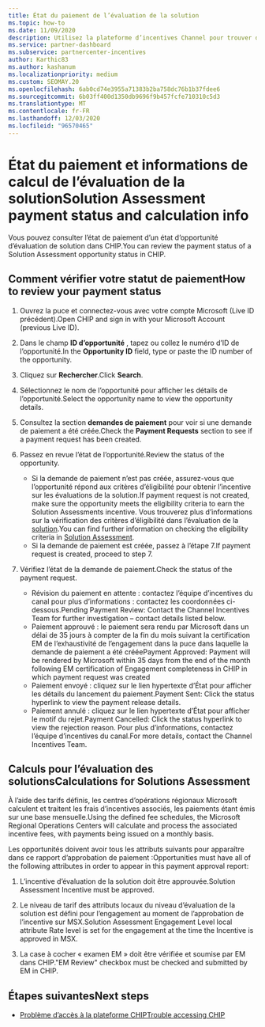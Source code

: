 ```yaml
---
title: État du paiement de l’évaluation de la solution
ms.topic: how-to
ms.date: 11/09/2020
description: Utilisez la plateforme d’incentives Channel pour trouver des informations sur les opportunités d’évaluation de solution, leurs calculs et leur statut de paiement.
ms.service: partner-dashboard
ms.subservice: partnercenter-incentives
author: Karthic83
ms.author: kashanum
ms.localizationpriority: medium
ms.custom: SEOMAY.20
ms.openlocfilehash: 6ab0cd74e3955a71383b2ba758dc76b1b37fdee6
ms.sourcegitcommit: 6b03ff400d1350db9696f9b457fcfe710310c5d3
ms.translationtype: MT
ms.contentlocale: fr-FR
ms.lasthandoff: 12/03/2020
ms.locfileid: "96570465"
---
```

# <a name="solution-assessment-payment-status-and-calculation-info"></a><span data-ttu-id="84fb5-103">État du paiement et informations de calcul de l’évaluation de la solution</span><span class="sxs-lookup"><span data-stu-id="84fb5-103">Solution Assessment payment status and calculation info</span></span>

<span data-ttu-id="84fb5-104">Vous pouvez consulter l’état de paiement d’un état d’opportunité d’évaluation de solution dans CHIP.</span><span class="sxs-lookup"><span data-stu-id="84fb5-104">You can review the payment status of a Solution Assessment opportunity status in CHIP.</span></span>

## <a name="how-to-review-your-payment-status"></a><span data-ttu-id="84fb5-105">Comment vérifier votre statut de paiement</span><span class="sxs-lookup"><span data-stu-id="84fb5-105">How to review your payment status</span></span>

1. <span data-ttu-id="84fb5-106">Ouvrez la puce et connectez-vous avec votre compte Microsoft (Live ID précédent).</span><span class="sxs-lookup"><span data-stu-id="84fb5-106">Open CHIP and sign in with your Microsoft Account (previous Live ID).</span></span>
2. <span data-ttu-id="84fb5-107">Dans le champ **ID d’opportunité** , tapez ou collez le numéro d’ID de l’opportunité.</span><span class="sxs-lookup"><span data-stu-id="84fb5-107">In the **Opportunity ID** field, type or paste the ID number of the opportunity.</span></span>
3. <span data-ttu-id="84fb5-108">Cliquez sur **Rechercher**.</span><span class="sxs-lookup"><span data-stu-id="84fb5-108">Click **Search**.</span></span>
4. <span data-ttu-id="84fb5-109">Sélectionnez le nom de l’opportunité pour afficher les détails de l’opportunité.</span><span class="sxs-lookup"><span data-stu-id="84fb5-109">Select the opportunity name to view the opportunity details.</span></span>
5. <span data-ttu-id="84fb5-110">Consultez la section **demandes de paiement** pour voir si une demande de paiement a été créée.</span><span class="sxs-lookup"><span data-stu-id="84fb5-110">Check the **Payment Requests** section to see if a payment request has been created.</span></span>
6. <span data-ttu-id="84fb5-111">Passez en revue l’état de l’opportunité.</span><span class="sxs-lookup"><span data-stu-id="84fb5-111">Review the status of the opportunity.</span></span>

    - <span data-ttu-id="84fb5-112">Si la demande de paiement n’est pas créée, assurez-vous que l’opportunité répond aux critères d’éligibilité pour obtenir l’incentive sur les évaluations de la solution.</span><span class="sxs-lookup"><span data-stu-id="84fb5-112">If payment request is not created, make sure the opportunity meets the eligibility criteria to earn the Solution Assessments incentive.</span></span> <span data-ttu-id="84fb5-113">Vous trouverez plus d’informations sur la vérification des critères d’éligibilité dans l’évaluation de la [solution](chip-solution-assessment.md).</span><span class="sxs-lookup"><span data-stu-id="84fb5-113">You can find further information on checking the eligibility criteria in [Solution Assessment](chip-solution-assessment.md).</span></span>
    - <span data-ttu-id="84fb5-114">Si la demande de paiement est créée, passez à l’étape 7.</span><span class="sxs-lookup"><span data-stu-id="84fb5-114">If payment request is created, proceed to step 7.</span></span>
7. <span data-ttu-id="84fb5-115">Vérifiez l’état de la demande de paiement.</span><span class="sxs-lookup"><span data-stu-id="84fb5-115">Check the status of the payment request.</span></span>

    - <span data-ttu-id="84fb5-116">Révision du paiement en attente : contactez l’équipe d’incentives du canal pour plus d’informations : contactez les coordonnées ci-dessous.</span><span class="sxs-lookup"><span data-stu-id="84fb5-116">Pending Payment Review: Contact the Channel Incentives Team for further investigation – contact details listed below.</span></span>
    - <span data-ttu-id="84fb5-117">Paiement approuvé : le paiement sera rendu par Microsoft dans un délai de 35 jours à compter de la fin du mois suivant la certification EM de l’exhaustivité de l’engagement dans la puce dans laquelle la demande de paiement a été créée</span><span class="sxs-lookup"><span data-stu-id="84fb5-117">Payment Approved: Payment will be rendered by Microsoft within 35 days from the end of the month following EM certification of Engagement completeness in CHIP in which payment request was created</span></span>
    -  <span data-ttu-id="84fb5-118">Paiement envoyé : cliquez sur le lien hypertexte d’État pour afficher les détails du lancement du paiement.</span><span class="sxs-lookup"><span data-stu-id="84fb5-118">Payment Sent: Click the status hyperlink to view the payment release details.</span></span>
    - <span data-ttu-id="84fb5-119">Paiement annulé : cliquez sur le lien hypertexte d’État pour afficher le motif du rejet.</span><span class="sxs-lookup"><span data-stu-id="84fb5-119">Payment Cancelled: Click the status hyperlink to view the rejection reason.</span></span> <span data-ttu-id="84fb5-120">Pour plus d’informations, contactez l’équipe d’incentives du canal.</span><span class="sxs-lookup"><span data-stu-id="84fb5-120">For more details, contact the Channel Incentives Team.</span></span>

## <a name="calculations-for-solutions-assessment"></a><span data-ttu-id="84fb5-121">Calculs pour l’évaluation des solutions</span><span class="sxs-lookup"><span data-stu-id="84fb5-121">Calculations for Solutions Assessment</span></span>

<span data-ttu-id="84fb5-122">À l’aide des tarifs définis, les centres d’opérations régionaux Microsoft calculent et traitent les frais d’incentives associés, les paiements étant émis sur une base mensuelle.</span><span class="sxs-lookup"><span data-stu-id="84fb5-122">Using the defined fee schedules, the Microsoft Regional Operations Centers will calculate and process the associated incentive fees, with payments being issued on a monthly basis.</span></span>

<span data-ttu-id="84fb5-123">Les opportunités doivent avoir tous les attributs suivants pour apparaître dans ce rapport d’approbation de paiement :</span><span class="sxs-lookup"><span data-stu-id="84fb5-123">Opportunities must have all of the following attributes in order to appear in this payment approval report:</span></span>

1. <span data-ttu-id="84fb5-124">L’incentive d’évaluation de la solution doit être approuvée.</span><span class="sxs-lookup"><span data-stu-id="84fb5-124">Solution Assessment Incentive must be approved.</span></span>

1. <span data-ttu-id="84fb5-125">Le niveau de tarif des attributs locaux du niveau d’évaluation de la solution est défini pour l’engagement au moment de l’approbation de l’incentive sur MSX.</span><span class="sxs-lookup"><span data-stu-id="84fb5-125">Solution Assessment Engagement Level local attribute Rate level is set for the engagement at the time the Incentive is approved in MSX.</span></span>
 
1. <span data-ttu-id="84fb5-126">La case à cocher « examen EM » doit être vérifiée et soumise par EM dans CHIP.</span><span class="sxs-lookup"><span data-stu-id="84fb5-126">"EM Review" checkbox must be checked and submitted by EM in CHIP.</span></span>

## <a name="next-steps"></a><span data-ttu-id="84fb5-127">Étapes suivantes</span><span class="sxs-lookup"><span data-stu-id="84fb5-127">Next steps</span></span>

- [<span data-ttu-id="84fb5-128">Problème d’accès à la plateforme CHIP</span><span class="sxs-lookup"><span data-stu-id="84fb5-128">Trouble accessing CHIP</span></span>](chip-access-trouble.md) 
